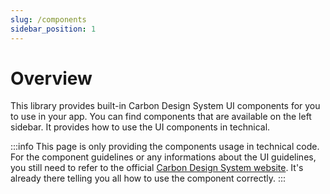 ```yaml
---
slug: /components
sidebar_position: 1
---
```


# Overview

This library provides built-in Carbon Design System UI components for you to use in your app. You can find components that are available on the left sidebar. It provides how to use the UI components in technical.

:::info
This page is only providing the components usage in technical code. For the component guidelines or any informations about the UI guidelines, you still need to refer to the official [Carbon Design System website](https://carbondesignsystem.com/components/overview/components). It's already there telling you all how to use the component correctly.
:::